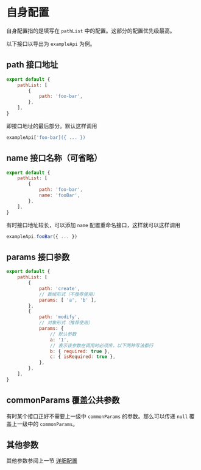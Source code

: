 # 自身配置
自身配置指的是填写在 `pathList` 中的配置。这部分的配置优先级最高。

以下接口以导出为 `exampleApi` 为例。

## path 接口地址
```js
export default {
    pathList: [
        {
            path: 'foo-bar',
        },
    ],
}
```

即接口地址的最后部分。默认这样调用

```js
exampleApi['foo-bar]({ ... })
```

## name 接口名称（可省略）
```js
export default {
    pathList: [
        {
            path: 'foo-bar',
            name: 'fooBar',
        },
    ],
}
```

有时接口地址较长，可以添加 `name` 配置重命名接口，这样就可以这样调用

```js
exampleApi.fooBar({ ... })
```

## params 接口参数

```js
export default {
    pathList: [
        {
            path: 'create',
            // 数组形式（不推荐使用）
            params: [ 'a', 'b' ],
        },
        {
            path: 'modify',
            // 对象形式（推荐使用）
            params: {
                // 默认参数
                a: '1',
                // 表示该参数在调用时必须传，以下两种写法都行
                b: { required: true },
                c: { isRequired: true },
            },
        },
    ],
}
```

## commonParams 覆盖公共参数
有时某个接口正好不需要上一级中 `commonParams` 的参数。那么可以传递 `null` 覆盖上一级中的 `commonParams`。

## 其他参数
其他参数参阅上一节 [详细配置](./detail.md)
